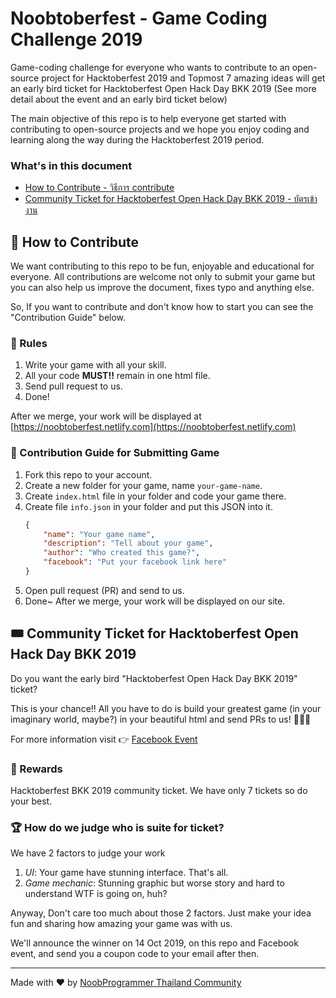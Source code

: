 # Noobtoberfest - Game Coding Challenge 2019
Game-coding challenge for everyone who wants to contribute to an open-source project for Hacktoberfest 2019 and Topmost 7 amazing ideas will get an early bird ticket for Hacktoberfest Open Hack Day BKK 2019 (See more detail about the event and an early bird ticket below)

The main objective of this repo is to help everyone get started with contributing to open-source projects and we hope you enjoy coding and learning along the way during the Hacktoberfest 2019 period.

### What's in this document
- [How to Contribute - วิธีการ contribute](https://github.com/chunza2542/noobtoberfest#-how-to-contribute) 
- [Community Ticket for Hacktoberfest Open Hack Day BKK 2019 - บัตรเข้างาน](https://github.com/chunza2542/noobtoberfest#-community-ticket-for-hacktoberfest-open-hack-day-bkk-2019)

## 🤝 How to Contribute
We want contributing to this repo to be fun, enjoyable and educational for everyone. All contributions are welcome not only to submit your game but you can also help us improve the document, fixes typo and anything else.

So, If you want to contribute and don't know how to start you can see the "Contribution Guide" below.

### 📝 Rules

1. Write your game with all your skill.
2. All your code **MUST!!** remain in one html file.
3. Send pull request to us.
4. Done!

After we merge, your work will be displayed at [https://noobtoberfest.netlify.com](https://noobtoberfest.netlify.com)

### 🤖 ‍Contribution Guide for Submitting Game
1. Fork this repo to your account.
2. Create a new folder for your game, name `your-game-name`.
3. Create `index.html` file in your folder and code your game there.
4. Create file `info.json` in your folder and put this JSON into it.
	```json
	{
		"name": "Your game name",
		"description": "Tell about your game",
		"author": "Who created this game?",
		"facebook": "Put your facebook link here"
	}
	```
5. Open pull request (PR) and send to us.
6. Done~ After we merge, your work will be displayed on our site.


## 🎟 Community Ticket for Hacktoberfest Open Hack Day BKK 2019

Do you want the early bird "Hacktoberfest Open Hack Day BKK 2019" ticket?

This is your chance!! All you have to do is build your greatest game (in your imaginary world, maybe?) in your beautiful html and send PRs to us! 👏👏👏

For more information visit 👉 [Facebook Event](https://www.facebook.com/events/522162471684850/)

### 🥇 Rewards

Hacktoberfest BKK 2019 community ticket. We have only 7 tickets so do your best.

### 🏆 How do we judge who is suite for ticket?

We have 2 factors to judge your work

1. *UI*: Your game have stunning interface. That's all.
2. *Game mechanic*: Stunning graphic but worse story and hard to understand WTF is going on, huh?

Anyway, Don't care too much about those 2 factors. Just make your idea fun and sharing how amazing your game was with us.

We'll announce the winner on 14 Oct 2019, on this repo and Facebook event, and send you a coupon code to your email after then.

---

Made with ❤️ by [NoobProgrammer Thailand Community](https://www.facebook.com/groups/noobprogrammer/)

